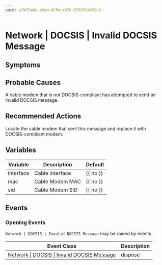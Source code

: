 ```yaml
---
uuid: c3b73a9c-e6ed-47fa-a970-5765584339c2
---
```

# Network | DOCSIS | Invalid DOCSIS Message

## Symptoms

## Probable Causes

A cable modem that is not DOCSIS-compliant has attempted to send an invalid DOCSIS message.

## Recommended Actions

Locate the cable modem that sent this message and replace it with DOCSIS-compliant modem.

## Variables

| Variable  | Description     | Default  |
| --------- | --------------- | -------- |
| interface | Cable interface | {{ no }} |
| mac       | Cable Modem MAC | {{ no }} |
| sid       | Cable Modem SID | {{ no }} |

## Events

### Opening Events
`Network | DOCSIS | Invalid DOCSIS Message` may be raised by events

| Event Class                                                                                                        | Description |
| ------------------------------------------------------------------------------------------------------------------ | ----------- |
| [Network \| DOCSIS \| Invalid DOCSIS Message](../../../event-classes-reference/network/docsis/invalid-docsis-message.md) | dispose     |
